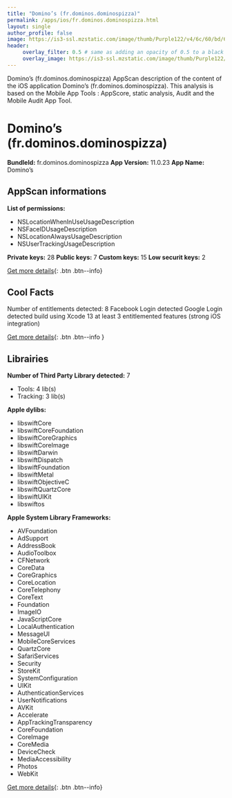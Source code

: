 ```yaml
---
title: "Domino’s (fr.dominos.dominospizza)"
permalink: /apps/ios/fr.dominos.dominospizza.html
layout: single
author_profile: false
image: https://is3-ssl.mzstatic.com/image/thumb/Purple122/v4/6c/60/bd/6c60bd5d-fa1b-d1cd-b0ca-58d2222dae7e/AppIcon-0-0-1x_U007emarketing-0-0-0-5-0-0-sRGB-0-0-0-GLES2_U002c0-512MB-85-220-0-0.png/512x512bb.jpg
header: 
     overlay_filter: 0.5 # same as adding an opacity of 0.5 to a black background
     overlay_image: https://is3-ssl.mzstatic.com/image/thumb/Purple122/v4/6c/60/bd/6c60bd5d-fa1b-d1cd-b0ca-58d2222dae7e/AppIcon-0-0-1x_U007emarketing-0-0-0-5-0-0-sRGB-0-0-0-GLES2_U002c0-512MB-85-220-0-0.png/512x512bb.jpg
---
```

Domino’s (fr.dominos.dominospizza) AppScan description of the content of the iOS application Domino’s (fr.dominos.dominospizza). This analysis is based on the Mobile App Tools : AppScore, static analysis, Audit and the Mobile Audit App Tool.

# Domino’s (fr.dominos.dominospizza)

**BundleId:** fr.dominos.dominospizza
**App Version:** 11.0.23
**App Name:** Domino’s


## AppScan informations 

**List of permissions:** 
- NSLocationWhenInUseUsageDescription
- NSFaceIDUsageDescription
- NSLocationAlwaysUsageDescription
- NSUserTrackingUsageDescription
  
  
**Private keys:** 28
**Public keys:** 7
**Custom keys:** 15
**Low securit keys:** 2
  
[Get more details](/pricing.html){: .btn .btn--info}

## Cool Facts

Number of entitlements detected: 8
Facebook Login detected
Google Login detected
build using Xcode 13
at least 3 entitlemented features (strong iOS integration)
  
[Get more details](/pricing.html){: .btn .btn--info }

## Librairies 
**Number of Third Party Library detected:** 7
- Tools: 4 lib(s)
- Tracking: 3 lib(s)


**Apple dylibs:**
- libswiftCore
- libswiftCoreFoundation
- libswiftCoreGraphics
- libswiftCoreImage
- libswiftDarwin
- libswiftDispatch
- libswiftFoundation
- libswiftMetal
- libswiftObjectiveC
- libswiftQuartzCore
- libswiftUIKit
- libswiftos


**Apple System Library Frameworks:**
- AVFoundation
- AdSupport
- AddressBook
- AudioToolbox
- CFNetwork
- CoreData
- CoreGraphics
- CoreLocation
- CoreTelephony
- CoreText
- Foundation
- ImageIO
- JavaScriptCore
- LocalAuthentication
- MessageUI
- MobileCoreServices
- QuartzCore
- SafariServices
- Security
- StoreKit
- SystemConfiguration
- UIKit
- AuthenticationServices
- UserNotifications
- AVKit
- Accelerate
- AppTrackingTransparency
- CoreFoundation
- CoreImage
- CoreMedia
- DeviceCheck
- MediaAccessibility
- Photos
- WebKit


  
[Get more details](/pricing.html){: .btn .btn--info}

